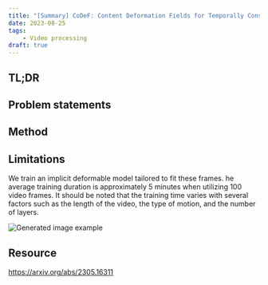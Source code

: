 ```yaml
---
title: "[Summary] CoDeF: Content Deformation Fields for Temporally Consistent Video Processing"
date: 2023-08-25
tags: 
    - Video processing
draft: true
---
```



## TL;DR


## Problem statements


## Method


## Limitations
We train an implicit deformable model tailored to fit these frames.
he average training
duration is approximately 5 minutes when utilizing 100
video frames. It should be noted that the training time varies
with several factors such as the length of the video, the
type of motion, and the number of layers. 


![Generated image example](/posts/20230825_CoDeF/method.png#center)

## Resource
<https://arxiv.org/abs/2305.16311>
